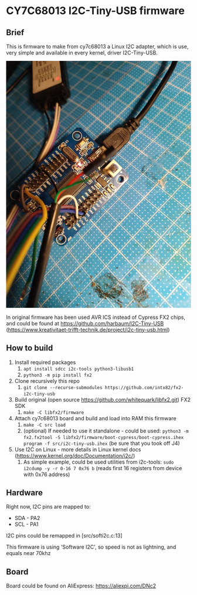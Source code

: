# CY7C68013 I2C-Tiny-USB firmware

## Brief 

This is firmware to make from cy7c68013 a Linux I2C adapter, which is use, very simple and available in every kernel, driver I2C-Tiny-USB.

<img src="doc/cy7c68013.jpg">

In original firmware has been used AVR ICS instead of Cypress FX2 chips, and could be found at <a href="https://github.com/harbaum/I2C-Tiny-USB">https://github.com/harbaum/I2C-Tiny-USB</a>  (<a href ="https://www.kreativitaet-trifft-technik.de/project/i2c-tiny-usb.html">https://www.kreativitaet-trifft-technik.de/project/i2c-tiny-usb.html</a>)


## How to build

1. Install required packages
   1. `apt install sdcc i2c-tools python3-libusb1`
   2. `python3 -m pip install fx2`
2. Clone recursively this repo
   1. `git clone --recurse-submodules https://github.com/intx82/fx2-i2c-tiny-usb`
3. Build original (open source <a href="https://github.com/whitequark/libfx2.git">https://github.com/whitequark/libfx2.git</a>) FX2 SDK
   1. `make -C libfx2/firmware`
4. Attach cy7c68013 board and build and load into RAM this firmware
   1. `make -C src load`
   2. (optional) If needed to use it standalone -  could be used: `python3 -m fx2.fx2tool -S libfx2/firmware/boot-cypress/boot-cypress.ihex program -f src/i2c-tiny-usb.ihex` (be sure that you took off J4)
5. Use I2C on Linux - more details in Linux kernel docs (<a href="https://www.kernel.org/doc/Documentation/i2c/">https://www.kernel.org/doc/Documentation/i2c/</a>)
   1. As simple example, could be used utilities from i2c-tools: `sudo i2cdump -y -r 0-16 7 0x76 b` (reads first 16 registers from device with 0x76 address)

## Hardware

Right now, I2C pins are mapped to:
* SDA - PA2
* SCL - PA1

I2C pins could be remapped in [src/softi2c.c:13]

This firmware is using 'Software I2C', so speed is not as lightning, and equals near 70khz


## Board

Board could be found on AliExpress: https://aliexpi.com/DNc2